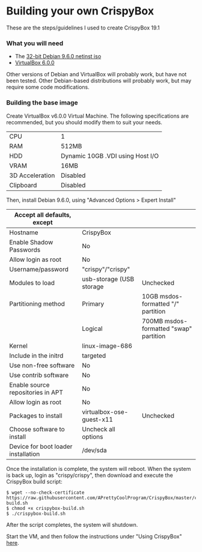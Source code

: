# Building your own CrispyBox

These are the steps/guidelines I used to create CrispyBox 19.1

### What you will need
* The [32-bit Debian 9.6.0 netinst iso](https://cdimage.debian.org/debian-cd/current/i386/iso-cd/debian-9.6.0-i386-netinst.iso)
* [VirtualBox 6.0.0](https://www.virtualbox.org/wiki/Downloads)

Other versions of Debian and VirtualBox will probably work, but have not been tested. Other Debian-based distributions will probably work, but may require some code modifications.

### Building the base image
Create VirtualBox v6.0.0 Virtual Machine. The following specifications are recommended, but you should modify them to suit your needs.
    
|                 |   |
|-----------------|---|
| CPU             | 1 |
| RAM             | 512MB |
| HDD             | Dynamic 10GB .VDI using Host I/O |
| VRAM            | 16MB | 
| 3D Acceleration | Disabled |
| Clipboard       | Disabled |

Then, install Debian 9.6.0, using "Advanced Options > Expert Install"

|  Accept all defaults, except        |   |   |
|-------------------------------------|---|---|
| Hostname                            | CrispyBox |   |
| Enable Shadow Passwords             | No |   |
| Allow login as root                 | No |   |
| Username/password                   | "crispy"/"crispy" |   | 
| Modules to load                     | usb-storage (USB storage | Unchecked |
| Partitioning method                 | Primary | 10GB msdos-formatted "/" partition |
|                                     | Logical | 700MB msdos-formatted "swap" partition |
| Kernel                              | linux-image-686 |   |
| Include in the initrd               | targeted |   |
| Use non-free software               | No |   |
| Use contrib software                | No |   |
| Enable source repositories in APT   | No |   |
| Allow login as root                 | No |   |
| Packages to install                 | virtualbox-ose-guest-x11 | Unchecked |
| Choose software to install          | Uncheck all options |   |
| Device for boot loader installation | /dev/sda |   |

Once the installation is complete, the system will reboot. When the system is back up, login as "crispy/crispy", then download and execute the CrispyBox build script:

```
$ wget --no-check-certificate https://raw.githubusercontent.com/APrettyCoolProgram/CrispyBox/master/crispybox-build.sh
$ chmod +x crispybox-build.sh
$ ./crispybox-build.sh
```	

After the script completes, the system will shutdown.
	
Start the VM, and then follow the instructions under "Using CrispyBox" [here](https://github.com/APrettyCoolProgram/CrispyBox).
